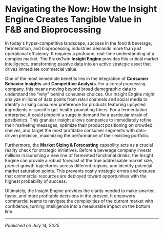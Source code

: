 # Navigating the Now: How the Insight Engine Creates Tangible Value in F&B and Bioprocessing

In today's hyper-competitive landscape, success in the food & beverage, fermentation, and bioprocessing industries demands more than just operational efficiency. It requires a profound, real-time understanding of a complex market. The PraxisTwin **Insight Engine** provides this critical market intelligence, transforming passive data into an active strategic asset that drives immediate commercial value.

One of the most immediate benefits lies in the integration of **Consumer Behavior Insights** and **Competitive Analysis**. For a cereal processing company, this means moving beyond broad demographic data to understand the "why" behind consumer choices. Our Insight Engine might analyze millions of data points from retail channels and social media to identify a rising consumer preference for products featuring upcycled ingredients or specific gut-health-promoting fibers. For a fermentation enterprise, it could pinpoint a surge in demand for a particular strain of postbiotics. This granular insight allows companies to immediately refine their marketing messages, optimize their product positioning on crowded shelves, and target the most profitable consumer segments with data-driven precision, maximizing the performance of their existing portfolio.

Furthermore, the **Market Sizing & Forecasting** capability acts as a crucial reality check for strategic initiatives. Before a beverage company invests millions in launching a new line of fermented functional drinks, the Insight Engine can provide a robust forecast of the true addressable market size, predict growth trajectories across different regions, and identify potential market saturation points. This prevents costly strategic errors and ensures that commercial resources are deployed toward opportunities with the highest probability of success.

Ultimately, the Insight Engine provides the clarity needed to make smarter, faster, and more profitable decisions in the present. It empowers commercial teams to navigate the complexities of the current market with confidence, turning intelligence into a measurable impact on the bottom line.

---
*Published on July 14, 2025*
